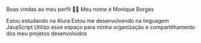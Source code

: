 Boas vindas ao meu perfil 💙💙
Meu nome é Monique Borges

Estou estudando na Alura
Estou me desenvolvendo na linguagem JavaScript
Utilizo esse espaço para minha organização e compartilhamento dos meu projetos desenvolvidos
